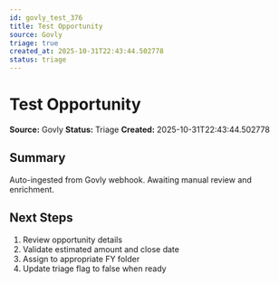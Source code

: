 ```yaml
---
id: govly_test_376
title: Test Opportunity
source: Govly
triage: true
created_at: 2025-10-31T22:43:44.502778
status: triage
---
```


# Test Opportunity

**Source:** Govly
**Status:** Triage
**Created:** 2025-10-31T22:43:44.502778

## Summary

Auto-ingested from Govly webhook. Awaiting manual review and enrichment.

## Next Steps

1. Review opportunity details
2. Validate estimated amount and close date
3. Assign to appropriate FY folder
4. Update triage flag to false when ready
